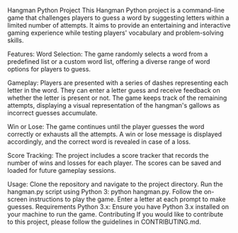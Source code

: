 Hangman Python Project
This Hangman Python project is a command-line game that challenges players to guess a word by suggesting letters within a limited number of attempts. It aims to provide an entertaining and interactive gaming experience while testing players' vocabulary and problem-solving skills.

Features:
Word Selection: The game randomly selects a word from a predefined list or a custom word list, offering a diverse range of word options for players to guess.

Gameplay: Players are presented with a series of dashes representing each letter in the word. They can enter a letter guess and receive feedback on whether the letter is present or not. The game keeps track of the remaining attempts, displaying a visual representation of the hangman's gallows as incorrect guesses accumulate.

Win or Lose: The game continues until the player guesses the word correctly or exhausts all the attempts. A win or lose message is displayed accordingly, and the correct word is revealed in case of a loss.

Score Tracking: The project includes a score tracker that records the number of wins and losses for each player. The scores can be saved and loaded for future gameplay sessions.

Usage:
Clone the repository and navigate to the project directory.
Run the hangman.py script using Python 3: python hangman.py.
Follow the on-screen instructions to play the game. Enter a letter at each prompt to make guesses.
Requirements
Python 3.x: Ensure you have Python 3.x installed on your machine to run the game.
Contributing
If you would like to contribute to this project, please follow the guidelines in CONTRIBUTING.md.
